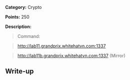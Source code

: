 **Category:** Crypto

**Points:** 250

**Description:**

> Command:

> http://lab11.grandprix.whitehatvn.com:1337

> http://lab11b.grandprix.whitehatvn.com:1337 (Mirror)

## Write-up

